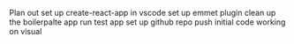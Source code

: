 Plan out 
set up create-react-app in vscode
set up emmet plugin
clean up the boilerpalte app
run test app
set up github repo
push initial code
working on visual 
